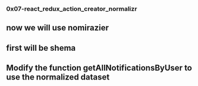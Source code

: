 ### 0x07-react_redux_action_creator_normalizr
## now we will use nomirazier 
## first will be shema
## Modify the function getAllNotificationsByUser to use the normalized dataset